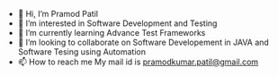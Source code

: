 - 👋 Hi, I’m Pramod Patil
- 👀 I’m interested in Software Development and Testing 
- 🌱 I’m currently learning Advance Test Frameworks   
- 💞️ I’m looking to collaborate on Software Developement in JAVA and Software Tesing using Automation 
- 📫 How to reach me My mail id is pramodkumar.patil@gmail.com

<!---
pramodpatil88/pramodpatil88 is a ✨ special ✨ repository because its `README.md` (this file) appears on your GitHub profile.
You can click the Preview link to take a look at your changes.
--->
